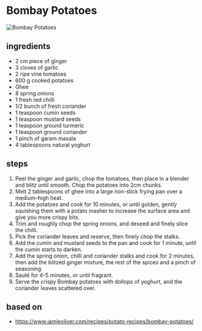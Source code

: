 # Bombay Potatoes

![Bombay Potatoes](https://recipes.ratcliffefamily.org/images/bombay-potatoes.jpg)

## ingredients

- 2 cm piece of ginger
- 3 cloves of garlic
- 2 ripe vine tomatoes
- 600 g cooked potatoes
- Ghee
- 8 spring onions
- 1 fresh red chilli
- 1/2 bunch of fresh coriander
- 1 teaspoon cumin seeds
- 1 teaspoon mustard seeds
- 1 teaspoon ground turmeric
- 1 teaspoon ground coriander
- 1 pinch of garam masala
- 4 tablespoons natural yoghurt

## steps

1. Peel the ginger and garlic, chop the tomatoes, then place in a blender and blitz until smooth. Chop the potatoes into 2cm chunks.
2. Melt 2 tablespoons of ghee into a large non-stick frying pan over a medium–high heat.
3. Add the potatoes and cook for 10 minutes, or until golden, gently squishing them with a potato masher to increase the surface area and give you more crispy bits.
4. Trim and roughly chop the spring onions, and deseed and finely slice the chilli.
5. Pick the coriander leaves and reserve, then finely chop the stalks.
6. Add the cumin and mustard seeds to the pan and cook for 1 minute, until the cumin starts to darken.
7. Add the spring onion, chilli and coriander stalks and cook for 2 minutes, then add the blitzed ginger mixture, the rest of the spices and a pinch of seasoning.
8. Sauté for 4-5 minutes, or until fragrant.
9. Serve the crispy Bombay potatoes with dollops of yoghurt, and the coriander leaves scattered over.

## based on

- https://www.jamieoliver.com/recipes/potato-recipes/bombay-potatoes/
